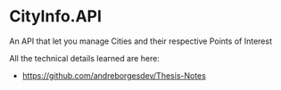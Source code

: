 # CityInfo.API

An API that let you manage Cities and their respective Points of Interest

All the technical details learned are here:

- https://github.com/andreborgesdev/Thesis-Notes

